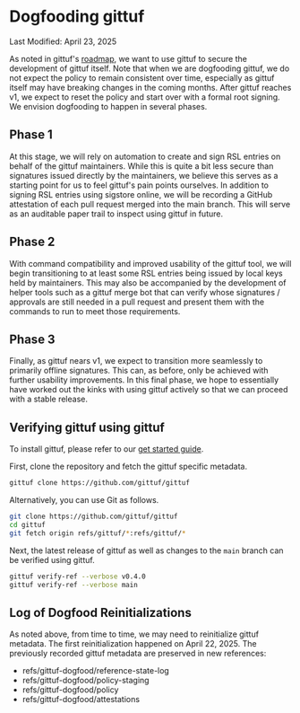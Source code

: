 # Dogfooding gittuf

Last Modified: April 23, 2025

As noted in gittuf's [roadmap](/docs/roadmap.md), we want to use gittuf to
secure the development of gittuf itself. Note that when we are dogfooding
gittuf, we do not expect the policy to remain consistent over time, especially
as gittuf itself may have breaking changes in the coming months. After gittuf
reaches v1, we expect to reset the policy and start over with a formal root
signing. We envision dogfooding to happen in several phases.

## Phase 1

At this stage, we will rely on automation to create and sign RSL entries on
behalf of the gittuf maintainers. While this is quite a bit less secure than
signatures issued directly by the maintainers, we believe this serves as a
starting point for us to feel gittuf's pain points ourselves. In addition to
signing RSL entries using sigstore online, we will be recording a GitHub
attestation of each pull request merged into the main branch. This will serve as
an auditable paper trail to inspect using gittuf in future.

## Phase 2

With command compatibility and improved usability of the gittuf tool, we will
begin transitioning to at least some RSL entries being issued by local keys held
by maintainers. This may also be accompanied by the development of helper tools
such as a gittuf merge bot that can verify whose signatures / approvals are
still needed in a pull request and present them with the commands to run to meet
those requirements.

## Phase 3

Finally, as gittuf nears v1, we expect to transition more seamlessly to
primarily offline signatures. This can, as before, only be achieved with further
usability improvements. In this final phase, we hope to essentially have worked
out the kinks with using gittuf actively so that we can proceed with a stable
release.

## Verifying gittuf using gittuf

To install gittuf, please refer to our [get started guide].

First, clone the repository and fetch the gittuf specific metadata.

```bash
gittuf clone https://github.com/gittuf/gittuf
```

Alternatively, you can use Git as follows.

```bash
git clone https://github.com/gittuf/gittuf
cd gittuf
git fetch origin refs/gittuf/*:refs/gittuf/*
```

Next, the latest release of gittuf as well as changes to the `main` branch can
be verified using gittuf.

```bash
gittuf verify-ref --verbose v0.4.0
gittuf verify-ref --verbose main
```

## Log of Dogfood Reinitializations

As noted above, from time to time, we may need to reinitialize gittuf metadata.
The first reinitialization happened on April 22, 2025. The previously recorded
gittuf metadata are preserved in new references:

- refs/gittuf-dogfood/reference-state-log
- refs/gittuf-dogfood/policy-staging
- refs/gittuf-dogfood/policy
- refs/gittuf-dogfood/attestations

[get started guide]: /docs/get-started.md
